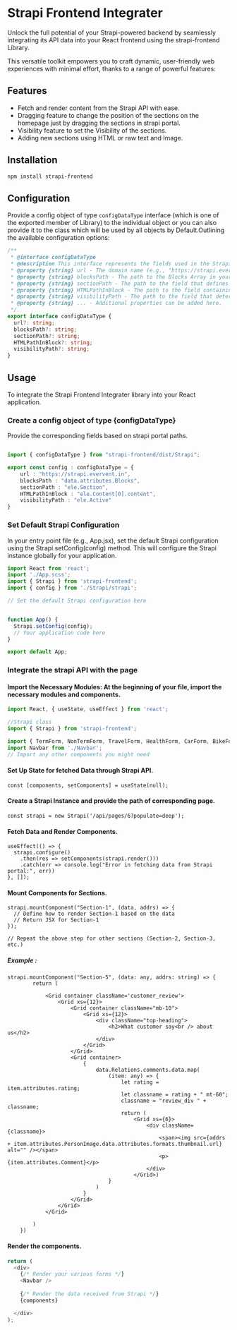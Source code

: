 
# Strapi Frontend Integrater

Unlock the full potential of your Strapi-powered backend by seamlessly integrating its API data into your React frontend using the strapi-frontend  Library. 

This versatile toolkit empowers you to craft dynamic, user-friendly web experiences with minimal effort, thanks to a range of powerful features:

## Features
- Fetch and render content from the Strapi API with ease.
- Dragging feature to change the position of the sections on the homepage just by dragging the sections in strapi portal.
- Visibility feature to set the Visibility of the sections.
- Adding new sections using HTML or raw text and Image.

## Installation

```bash
npm install strapi-frontend
```

## Configuration

Provide a config object of type `configDataType` interface (which is one of the exported member of Library) to the individual object or you can also provide it to the class which will be used by all objects by Default.Outlining the available configuration options:

```typescript
/**
 * @interface configDataType
 * @description This interface represents the fields used in the Strapi configuration object. Default values are provided for each field.
 * @property {string} url - The domain name (e.g., "https://strapi.evervent.in/"). If using localhost, set it to 'https://localhost:{port}'.
 * @property {string} blocksPath - The path to the Blocks Array in your Strapi data.
 * @property {string} sectionPath - The path to the field that defines the section of a block.
 * @property {string} HTMLPathInBlock - The path to the field containing the HTML of an added block.
 * @property {string} visibilityPath - The path to the field that determines the visibility of a section.
 * @property {string} ... - Additional properties can be added here.
 */
export interface configDataType {
  url?: string;
  blocksPath?: string;
  sectionPath?: string;
  HTMLPathInBlock?: string;
  visibilityPath?: string;
}
```

## Usage

To integrate the Strapi Frontend Integrater library into your React application.

### Create a config object of type {configDataType}

Provide the corresponding fields based on strapi portal paths.
```typescript

import { configDataType } from "strapi-frontend/dist/Strapi";

export const config : configDataType = {
    url : "https://strapi.evervent.in",
    blocksPath : "data.attributes.Blocks",
    sectionPath : "ele.Section",
    HTMLPathInBlock : "ele.Content[0].content",
    visibilityPath : "ele.Active"
}

```

### Set Default Strapi Configuration

In your entry point file (e.g., App.jsx), set the default Strapi configuration using the Strapi.setConfig(config) method. This will configure the Strapi instance globally for your application.

```javascript
import React from 'react';
import './App.scss';
import { Strapi } from 'strapi-frontend';
import { config } from './Strapi/strapi';

// Set the default Strapi configuration here


function App() {
  Strapi.setConfig(config);
  // Your application code here
}

export default App;

```

### Integrate the strapi API with the page

#### Import the Necessary Modules: At the beginning of your file, import the necessary modules and components.

```typescript
import React, { useState, useEffect } from 'react';

//Strapi class
import { Strapi } from 'strapi-frontend';

import { TermForm, NonTermForm, TravelForm, HealthForm, CarForm, BikeForm } from './YourFormComponents';
import Navbar from './Navbar';
// Import any other components you might need
```

#### Set Up State for fetched Data through Strapi API.

```
const [components, setComponents] = useState(null);
```

#### Create a Strapi Instance and provide the path of corresponding page.

```
const strapi = new Strapi('/api/pages/6?populate=deep');
```

#### Fetch Data and Render Components.

```
useEffect(() => {
  strapi.configure()
    .then(res => setComponents(strapi.render()))
    .catch(err => console.log("Error in fetching data from Strapi portal:", err))
}, []);
```


#### Mount Components for Sections.

```
strapi.mountComponent("Section-1", (data, addrs) => {
  // Define how to render Section-1 based on the data
  // Return JSX for Section-1
});

// Repeat the above step for other sections (Section-2, Section-3, etc.)
```

##### Example : 

```
strapi.mountComponent("Section-5", (data: any, addrs: string) => {
        return (

            <Grid container className='customer_review'>
                <Grid xs={12}>
                    <Grid container className="mb-10">
                        <Grid xs={12}>
                            <div className="top-heading">
                                <h2>What customer say<br /> about us</h2>
                            </div>
                        </Grid>
                    </Grid>
                    <Grid container>
                        {
                            data.Relations.comments.data.map(
                                (item: any) => {
                                    let rating = item.attributes.rating;
                                    let classname = rating + " mt-60";
                                    classname = "review_div " + classname;
                                    return (
                                        <Grid xs={6}>
                                            <div className={classname}>
                                                <span><img src={addrs + item.attributes.PersonImage.data.attributes.formats.thumbnail.url} alt="" /></span>
                                                <p>{item.attributes.Comment}</p>
                                            </div>
                                        </Grid>)
                                }
                            )
                        }
                    </Grid>
                </Grid>
            </Grid>

        )
    })
```


#### Render the components.

```typescript
return (
  <div>
    {/* Render your various forms */}
    <Navbar />
    
    {/* Render the data received from Strapi */}
    {components}

  </div>
);
```









